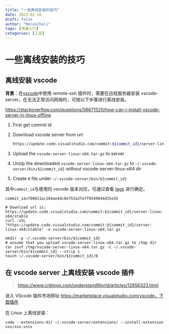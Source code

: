 ```yaml
---
title: "一些离线安装的技巧"
date: 2023-02-16
draft: false
author: "MelonCholi"
tags: [快速入门]
categories: [工具]
---
```


# 一些离线安装的技巧

## 离线安装 vscode

**背景**：在[vscode](https://so.csdn.net/so/search?q=vscode&spm=1001.2101.3001.7020)中使用 remote-ssh 插件时，需要在远程服务器安装 vscode-server。在无法正常访问网络时，可按以下步骤进行离线安装。

https://stackoverflow.com/questions/56671520/how-can-i-install-vscode-server-in-linux-offline

1. First get commit id

2. Download vscode server from url: 

    ```sh
    https://update.code.visualstudio.com/commit:${commit_id}/server-linux-x64/stable
    ```

3. Upload the `vscode-server-linux-x64.tar.gz` to server

4. Unzip the downloaded `vscode-server-linux-x64.tar.gz` to `~/.vscode-server/bin/${commit_id}` without vscode-server-linux-x64 dir

5. Create `0` file under `~/.vscode-server/bin/${commit_id}`

其中`commit_id`与使用的 vscode 版本对应，可通过查看 [tags](https://github.com/microsoft/vscode/tags) 进行确定。

```shell
commit_id=f06011ac164ae4dc8e753a3fe7f9549844d15e35

# Download url is: https://update.code.visualstudio.com/commit:${commit_id}/server-linux-x64/stable
curl -sSL "https://update.code.visualstudio.com/commit:${commit_id}/server-linux-x64/stable" -o vscode-server-linux-x64.tar.gz

mkdir -p ~/.vscode-server/bin/${commit_id}
# assume that you upload vscode-server-linux-x64.tar.gz to /tmp dir
tar zxvf /tmp/vscode-server-linux-x64.tar.gz -C ~/.vscode-server/bin/${commit_id} --strip 1
touch ~/.vscode-server/bin/${commit_id}/0
```

## 在 vscode server 上离线安装 vscode 插件

> https://www.cnblogs.com/understandWorld/articles/12856323.html

进入 VScode 插件市场网址 https://marketplace.visualstudio.com/vscode，下载插件

在 Linux 上离线安装：

```shell
code --extensions-dir ~/.vscode-server/extensions/ --install-extension  xxx/xxx.vsix
```

